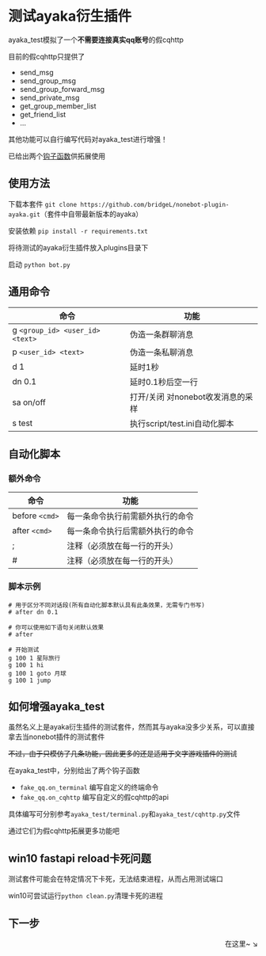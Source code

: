 # 测试ayaka衍生插件

ayaka_test模拟了一个**不需要连接真实qq账号**的假cqhttp

目前的假cqhttp只提供了

- send_msg
- send_group_msg
- send_group_forward_msg
- send_private_msg
- get_group_member_list
- get_friend_list
- ...

其他功能可以自行编写代码对ayaka_test进行增强！

已给出两个[钩子函数](#ayaka_test)供拓展使用

## 使用方法

下载本套件 `git clone https://github.com/bridgeL/nonebot-plugin-ayaka.git`（套件中自带最新版本的ayaka）

安装依赖 `pip install -r requirements.txt`

将待测试的ayaka衍生插件放入plugins目录下

启动 `python bot.py`

## 通用命令

| 命令                            | 功能                              |
| ------------------------------- | --------------------------------- |
| g `<group_id> <user_id> <text>` | 伪造一条群聊消息                  |
| p `<user_id> <text> `           | 伪造一条私聊消息                  |
| d 1                             | 延时1秒                           |
| dn 0.1                          | 延时0.1秒后空一行                 |
| sa on/off                       | 打开/关闭 对nonebot收发消息的采样 |
| s test                          | 执行script/test.ini自动化脚本     |

## 自动化脚本

### 额外命令

| 命令           | 功能                             |
| -------------- | -------------------------------- |
| before `<cmd>` | 每一条命令执行前需额外执行的命令 |
| after `<cmd>`  | 每一条命令执行后需额外执行的命令 |
| ;              | 注释（必须放在每一行的开头）     |
| #              | 注释（必须放在每一行的开头）     |

### 脚本示例

```
# 用于区分不同对话段(所有自动化脚本默认具有此条效果，无需专门书写)
# after dn 0.1 

# 你可以使用如下语句关闭默认效果
# after 

# 开始测试
g 100 1 星际旅行
g 100 1 hi
g 100 1 goto 月球
g 100 1 jump
```

## 如何增强ayaka_test

虽然名义上是ayaka衍生插件的测试套件，然而其与ayaka没多少关系，可以直接拿去当nonebot插件的测试套件

<del>不过，由于只模仿了几条功能，因此更多的还是适用于文字游戏插件的测试</del>

在ayaka_test中，分别给出了两个钩子函数

- `fake_qq.on_terminal` 编写自定义的终端命令
- `fake_qq.on_cqhttp` 编写自定义的假cqhttp的api

具体编写可分别参考`ayaka_test/terminal.py`和`ayaka_test/cqhttp.py`文件

通过它们为假cqhttp拓展更多功能吧

## win10 fastapi reload卡死问题

测试套件可能会在特定情况下卡死，无法结束进程，从而占用测试端口

win10可尝试运行`python clean.py`清理卡死的进程

## 下一步

<div align="right">
    在这里~ ↘
</div>

